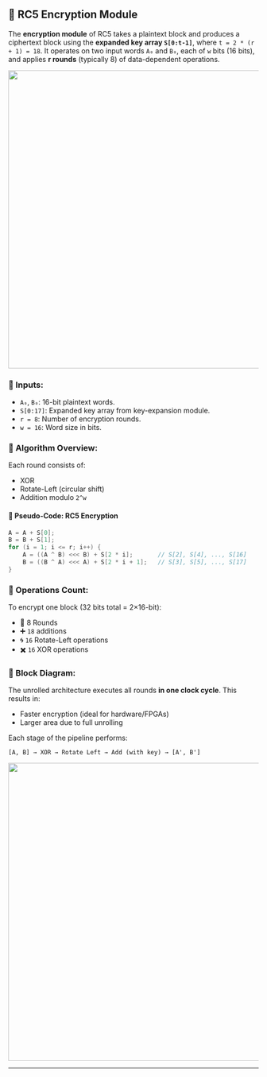 ## 🔐 RC5 Encryption Module

The **encryption module** of RC5 takes a plaintext block and produces a ciphertext block using the **expanded key array `S[0:t-1]`**, where `t = 2 * (r + 1) = 18`. It operates on two input words `A₀` and `B₀`, each of `w` bits (16 bits), and applies **r rounds** (typically 8) of data-dependent operations.

<p align="center">
  <img src="https://github.com/user-attachments/assets/27074907-720e-4b72-a6ec-e0175e91c6ee" width="600">
    <br/>
</p>


### 🧠 Inputs:
- `A₀`, `B₀`: 16-bit plaintext words.
- `S[0:17]`: Expanded key array from key-expansion module.
- `r = 8`: Number of encryption rounds.
- `w = 16`: Word size in bits.

### 🔁 Algorithm Overview:

Each round consists of:
- XOR
- Rotate-Left (circular shift)
- Addition modulo `2^w`

#### 📜 Pseudo-Code: RC5 Encryption

```c
A = A + S[0];
B = B + S[1];
for (i = 1; i <= r; i++) {
    A = ((A ^ B) <<< B) + S[2 * i];       // S[2], S[4], ..., S[16]
    B = ((B ^ A) <<< A) + S[2 * i + 1];   // S[3], S[5], ..., S[17]
}
```

### 🔧 Operations Count:
To encrypt one block (32 bits total = 2×16-bit):
- 🔁 8 Rounds
- ➕ `18` additions
- 🌀 `16` Rotate-Left operations
- ✖️ `16` XOR operations

### 🧩 Block Diagram:

The unrolled architecture executes all rounds **in one clock cycle**. This results in:
- Faster encryption (ideal for hardware/FPGAs)
- Larger area due to full unrolling

Each stage of the pipeline performs:
```
[A, B] → XOR → Rotate Left → Add (with key) → [A', B']
```

<p align="center">
  <img src="https://github.com/user-attachments/assets/c18d6b7e-249e-4357-9123-b878a42e5a56" width="600">
    <br/>
</p>

---

